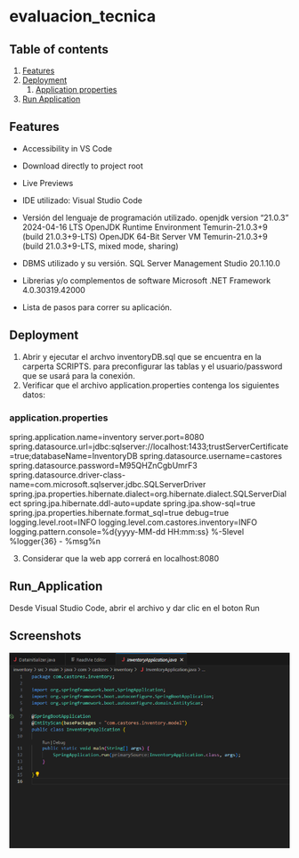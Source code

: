 # evaluacion_tecnica

## Table of contents  
1. [Features](#Features)  
2. [Deployment](#Deployment)  
    1. [Application properties](#application.properties )  
3. [Run Application](#Run_Application)  


## Features  
- Accessibility in VS Code  
- Download directly to project root  
- Live Previews    
- IDE utilizado:
Visual Studio Code
- Versión del lenguaje de programación utilizado.
openjdk version “21.0.3” 2024-04-16 LTS
OpenJDK Runtime Environment Temurin-21.0.3+9 (build 21.0.3+9-LTS)
OpenJDK 64-Bit Server VM Temurin-21.0.3+9 (build 21.0.3+9-LTS, mixed mode, sharing)
- DBMS utilizado y su versión.
SQL Server Management Studio 20.1.10.0
- Librerias y/o complementos de software
Microsoft .NET Framework 4.0.30319.42000

-	Lista de pasos para correr su aplicación.

## Deployment  
1. Abrir y ejecutar el archvo inventoryDB.sql que se encuentra en la carperta SCRIPTS.
para preconfigurar las tablas y el usuario/password que se usará para la conexión.
2. Verificar que el archivo application.properties contenga los siguientes datos:
### application.properties 
spring.application.name=inventory
server.port=8080
spring.datasource.url=jdbc:sqlserver://localhost:1433;trustServerCertificate=true;databaseName=InventoryDB
spring.datasource.username=castores
spring.datasource.password=M95QHZnCgbUmrF3
spring.datasource.driver-class-name=com.microsoft.sqlserver.jdbc.SQLServerDriver
spring.jpa.properties.hibernate.dialect=org.hibernate.dialect.SQLServerDialect
spring.jpa.hibernate.ddl-auto=update
spring.jpa.show-sql=true
spring.jpa.properties.hibernate.format_sql=true
debug=true
logging.level.root=INFO
logging.level.com.castores.inventory=INFO
logging.pattern.console=%d{yyyy-MM-dd HH:mm:ss} %-5level %logger{36} - %msg%n

3. Considerar que la web app correrá en localhost:8080

## Run_Application

Desde Visual Studio Code, abrir el archivo y dar clic en el boton Run
## Screenshots  
![alt text](image.png)

